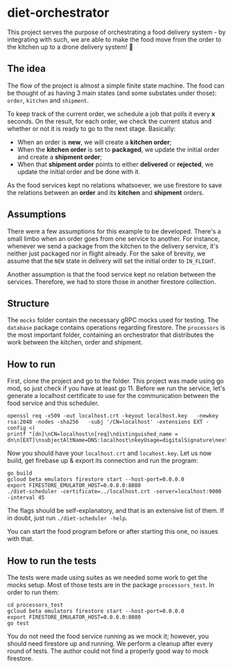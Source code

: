 # diet-orchestrator

This project serves the purpose of orchestrating a food delivery system - by integrating with such, we are able to make the food move from the order to the kitchen up to a drone delivery system! :helicopter:

## The idea

The flow of the project is almost a simple finite state machine. The food can be thought of as having 3 main states (and some substates under those): `order`, `kitchen` and `shipment`. 

To keep track of the current order, we schedule a job that polls it every **x** seconds. On the result, for each order, we check the current status and whether or not it is ready to go to the next stage. Basically:

- When an order is **new**, we will create a **kitchen order**;
- When the **kitchen order** is set to **packaged**, we update the initial order and create a **shipment order**;
- When that **shipment order** points to either **delivered** or **rejected**, we update the initial order and be done with it.

As the food services kept no relations whatsoever, we use firestore to save the relations between an **order** and its **kitchen** and **shipment** orders.

## Assumptions

There were a few assumptions for this example to be developed. There's a small limbo when an order goes from one service to another. For instance, whenever we send a package from the kitchen to the delivery service, it's neither just packaged nor in flight already. For the sake of brevity,  we assume that the `NEW` state in delivery will set the initial order to `IN_FLIGHT`.

Another assumption is that the food service kept no relation between the services. Therefore, we had to store those in another firestore collection.


## Structure

The `mocks` folder contain the necessary gRPC mocks used for testing. The `database` package contains operations regarding firestore.  The `processors` is the most important folder, containing an orchestrator that distributes the work between the kitchen, order and shipment. 

## How to run

First, clone the project and go to the folder. This project was made using go mod, so just check if you have at least go 11.
Before we run the service, let's generate a localhost certificate to use for the communication between the food service and this scheduler.

```
openssl req -x509 -out localhost.crt -keyout localhost.key   -newkey rsa:2048 -nodes -sha256   -subj '/CN=localhost' -extensions EXT -config <(
printf "[dn]\nCN=localhost\n[req]\ndistinguished_name = dn\n[EXT]\nsubjectAltName=DNS:localhost\nkeyUsage=digitalSignature\nextendedKeyUsage=serverAuth")
```

Now you should have your `localhost.crt` and `locahost.key`. Let us now build, get firebase up & export its connection and run the program:

```
go build
gcloud beta emulators firestore start --host-port=0.0.0.0
export FIRESTORE_EMULATOR_HOST=0.0.0.0:8080
./diet-scheduler -certificate=../localhost.crt -server=localhost:9000 -interval 45
```

The flags should be self-explanatory, and that is an extensive list of them. If in doubt, just run `./diet-scheduler -help`.

You can start the food program before or after starting this one, no issues with that. 

## How to run the tests

The tests were made using suites as we needed some work to get the mocks setup. Most of those tests are in the package `processors_test`. In order to run them:

```
cd processors_test
gcloud beta emulators firestore start --host-port=0.0.0.0
export FIRESTORE_EMULATOR_HOST=0.0.0.0:8080
go test
```

You do not need the food service running as we mock it; however, you should need firestore up and running. We perform a cleanup after every round of tests. The author could not find a properly good way to mock firestore. 
